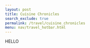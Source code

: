 ```yaml
---
layout: post 
title: Cuisine Chronicles
search_exclude: true
permalink: /travel/cuisine_chronicles
menu: nav/travel_hotbar.html
---
```


HELLO